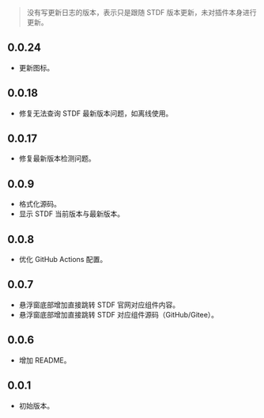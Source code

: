 > 没有写更新日志的版本，表示只是跟随 STDF 版本更新，未对插件本身进行更新。

## 0.0.24

- 更新图标。

## 0.0.18

- 修复无法查询 STDF 最新版本问题，如离线使用。

## 0.0.17

- 修复最新版本检测问题。

## 0.0.9

- 格式化源码。
- 显示 STDF 当前版本与最新版本。

## 0.0.8

- 优化 GitHub Actions 配置。

## 0.0.7

- 悬浮窗底部增加直接跳转 STDF 官网对应组件内容。
- 悬浮窗底部增加直接跳转 STDF 对应组件源码（GitHub/Gitee）。

## 0.0.6

- 增加 README。

## 0.0.1

- 初始版本。
